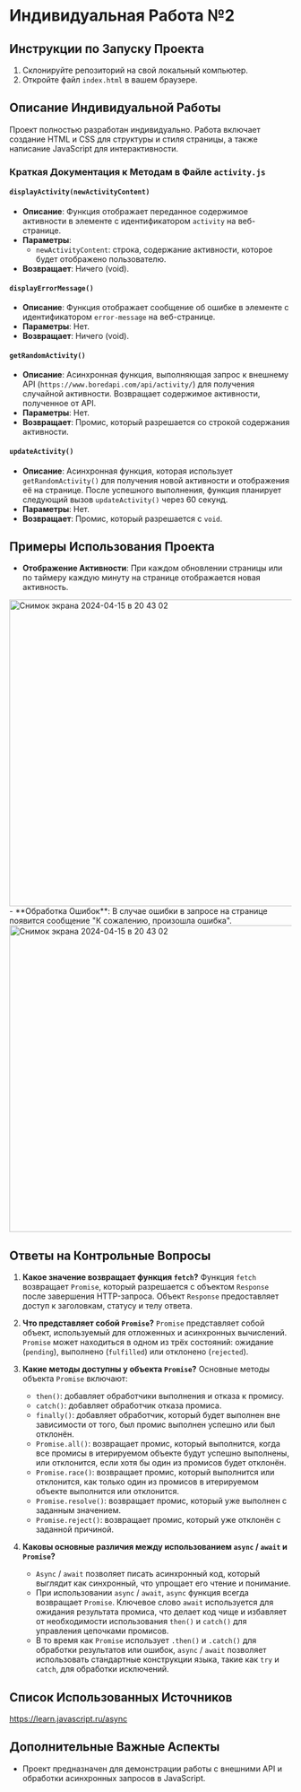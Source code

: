 # Индивидуальная Работа №2

## Инструкции по Запуску Проекта
1. Склонируйте репозиторий на свой локальный компьютер.
2. Откройте файл `index.html` в вашем браузере.

## Описание Индивидуальной Работы
Проект полностью разработан индивидуально. Работа включает создание HTML и CSS для структуры и стиля страницы, а также написание JavaScript для интерактивности.

### Краткая Документация к Методам в Файле `activity.js`
#### `displayActivity(newActivityContent)`
- **Описание**: Функция отображает переданное содержимое активности в элементе с идентификатором `activity` на веб-странице.
- **Параметры**:
  - `newActivityContent`: строка, содержание активности, которое будет отображено пользователю.
- **Возвращает**: Ничего (void).

#### `displayErrorMessage()`
- **Описание**: Функция отображает сообщение об ошибке в элементе с идентификатором `error-message` на веб-странице.
- **Параметры**: Нет.
- **Возвращает**: Ничего (void).

#### `getRandomActivity()`
- **Описание**: Асинхронная функция, выполняющая запрос к внешнему API (`https://www.boredapi.com/api/activity/`) для получения случайной активности. Возвращает содержимое активности, полученное от API.
- **Параметры**: Нет.
- **Возвращает**: Промис, который разрешается со строкой содержания активности.

#### `updateActivity()`
- **Описание**: Асинхронная функция, которая использует `getRandomActivity()` для получения новой активности и отображения её на странице. После успешного выполнения, функция планирует следующий вызов `updateActivity()` через 60 секунд.
- **Параметры**: Нет.
- **Возвращает**: Промис, который разрешается с `void`.


## Примеры Использования Проекта
- **Отображение Активности**: При каждом обновлении страницы или по таймеру каждую минуту на странице отображается новая активность.
<img width="547" alt="Снимок экрана 2024-04-15 в 20 43 02" src="https://github.com/svetlanov/svetlanov-js-individual2/assets/166555611/ca229e2a-8ed2-4f86-8830-50fc2d42c71f">
- **Обработка Ошибок**: В случае ошибки в запросе на странице появится сообщение "К сожалению, произошла ошибка".
<img width="547" alt="Снимок экрана 2024-04-15 в 20 43 02" src="https://github.com/svetlanov/svetlanov-js-individual2/assets/166555611/043137f9-49cd-46db-ac58-57de2323b019">

## Ответы на Контрольные Вопросы

1. **Какое значение возвращает функция `fetch`?**
   Функция `fetch` возвращает `Promise`, который разрешается с объектом `Response` после завершения HTTP-запроса. Объект `Response` предоставляет доступ к заголовкам, статусу и телу ответа.

2. **Что представляет собой `Promise`?**
   `Promise` представляет собой объект, используемый для отложенных и асинхронных вычислений. `Promise` может находиться в одном из трёх состояний: ожидание (`pending`), выполнено (`fulfilled`) или отклонено (`rejected`).

3. **Какие методы доступны у объекта `Promise`?**
   Основные методы объекта `Promise` включают:
   - `then()`: добавляет обработчики выполнения и отказа к промису.
   - `catch()`: добавляет обработчик отказа промиса.
   - `finally()`: добавляет обработчик, который будет выполнен вне зависимости от того, был промис выполнен успешно или был отклонён.
   - `Promise.all()`: возвращает промис, который выполнится, когда все промисы в итерируемом объекте будут успешно выполнены, или отклонится, если хотя бы один из промисов будет отклонён.
   - `Promise.race()`: возвращает промис, который выполнится или отклонится, как только один из промисов в итерируемом объекте выполнится или отклонится.
   - `Promise.resolve()`: возвращает промис, который уже выполнен с заданным значением.
   - `Promise.reject()`: возвращает промис, который уже отклонён с заданной причиной.

4. **Каковы основные различия между использованием `async` / `await` и `Promise`?**
   - `Async` / `await` позволяет писать асинхронный код, который выглядит как синхронный, что упрощает его чтение и понимание.
   - При использовании `async` / `await`, `async` функция всегда возвращает `Promise`. Ключевое слово `await` используется для ожидания результата промиса, что делает код чище и избавляет от необходимости использования `then()` и `catch()` для управления цепочками промисов.
   - В то время как `Promise` использует `.then()` и `.catch()` для обработки результатов или ошибок, `async` / `await` позволяет использовать стандартные конструкции языка, такие как `try` и `catch`, для обработки исключений.


## Список Использованных Источников
https://learn.javascript.ru/async

## Дополнительные Важные Аспекты
- Проект предназначен для демонстрации работы с внешними API и обработки асинхронных запросов в JavaScript.
